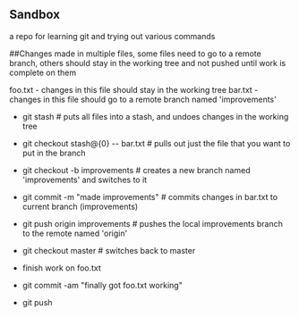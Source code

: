 Sandbox
-------

a repo for learning git and trying out various commands

##Changes made in multiple files, some files need to go to a remote branch, others should stay in the working tree and not pushed until work is complete on them

foo.txt - changes in this file should stay in the working tree
bar.txt - changes in this file should go to a remote branch named 'improvements'

* git stash # puts all files into a stash, and undoes changes in the working tree

* git checkout stash@{0} -- bar.txt # pulls out just the file that you want to put in the branch

* git checkout -b improvements # creates a new branch named 'improvements' and switches to it

* git commit -m "made improvements" # commits changes in bar.txt to current branch (improvements)

* git push origin improvements # pushes the local improvements branch to the remote named 'origin'

* git checkout master # switches back to master

* finish work on foo.txt

* git commit -am "finally got foo.txt working"

* git push
